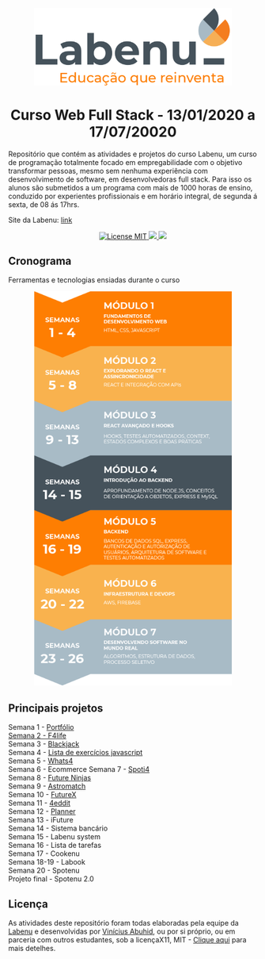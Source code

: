 <p align="center">
<img src="./assets/logo.png" alt="logo Labenu" width="400px">
</p>

<h1 align="center">
Curso Web Full Stack - 13/01/2020 a 17/07/20020
</h1>

<p >Repositório que contém as atividades e projetos do curso Labenu, um curso de programação totalmente focado em empregabilidade com o objetivo transformar pessoas, mesmo sem nenhuma experiência com desenvolvimento de software, em desenvolvedoras full stack. Para isso os alunos são submetidos a um programa com mais de 1000 horas de ensino, conduzido por experientes profissionais e em horário integral, de segunda á sexta, de 08 ás 17hrs.</p>

Site da Labenu: [link](https://www.labenu.com.br/)


<p align="center">

  <a href="https://opensource.org/licenses/MIT">
    <img src="https://img.shields.io/badge/License-MIT-blue.svg" alt="License MIT">
    <img src="https://img.shields.io/badge/languages-4-blue">
    <img src="https://img.shields.io/badge/release%20data-january%202020-orange">
  </a>
</p>

## Cronograma 
Ferramentas e tecnologias ensiadas durante o curso
<p align="center">
<img src="./assets/cronograma.png" alt="logo Labenu" width="400px">
</p>

## Principais projetos
Semana 1 - [Portfólio](./semana1/projeto/)<br>
<a href='./semana2/projeto/'>
Semana 2 - F4life<br>
</a>
Semana 3 - [Blackjack]()<br>
Semana 4 - [Lista de exercícios javascript]()<br>
Semana 5 - [Whats4]()<br>
Semana 6 - Ecommerce
Semana 7 - [Spoti4]()<br>
Semana 8 - [Future Ninjas]()<br>
Semana 9 - [Astromatch]()<br>
Semana 10 - [FutureX]()<br>
Semana 11 - [4eddit]()<br>
Semana 12 - [Planner]()<br>
Semana 13 - iFuture<br>
Semana 14 - Sistema bancário<br>
Semana 15 - Labenu system<br>
Semana 16 - Lista de tarefas<br>
Semana 17 - Cookenu<br>
Semana 18-19 - Labook<br>
Semana 20 - Spotenu<br>
Projeto final - Spotenu 2.0<br>


## Licença

As atividades deste repositório foram todas elaboradas pela equipe da [Labenu](https://labenu.com.br) e desenvolvidas por [Vinícius Abuhid](https://github.com/ViniciusAbuhid), ou por si próprio, ou em parceria com outros estudantes, sob a licençaX11, MIT - [Clique aqui](https://opensource.org/licenses/MIT) para mais detelhes.
